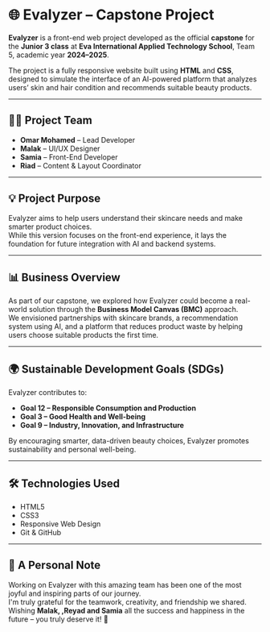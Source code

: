 # 🌐 Evalyzer – Capstone Project

**Evalyzer** is a front-end web project developed as the official **capstone** for the **Junior 3 class** at **Eva International Applied Technology School**, Team 5, academic year **2024–2025**.

The project is a fully responsive website built using **HTML** and **CSS**, designed to simulate the interface of an AI-powered platform that analyzes users’ skin and hair condition and recommends suitable beauty products.

---

## 👨‍💻 Project Team

- **Omar Mohamed** – Lead Developer  
- **Malak** – UI/UX Designer  
- **Samia** – Front-End Developer  
- **Riad** – Content & Layout Coordinator

---

## 💡 Project Purpose

Evalyzer aims to help users understand their skincare needs and make smarter product choices.  
While this version focuses on the front-end experience, it lays the foundation for future integration with AI and backend systems.

---

## 📊 Business Overview

As part of our capstone, we explored how Evalyzer could become a real-world solution through the **Business Model Canvas (BMC)** approach.  
We envisioned partnerships with skincare brands, a recommendation system using AI, and a platform that reduces product waste by helping users choose suitable products the first time.

---

## 🌍 Sustainable Development Goals (SDGs)

Evalyzer contributes to:

- **Goal 12 – Responsible Consumption and Production**  
- **Goal 3 – Good Health and Well-being**  
- **Goal 9 – Industry, Innovation, and Infrastructure**

By encouraging smarter, data-driven beauty choices, Evalyzer promotes sustainability and personal well-being.

---

## 🛠️ Technologies Used

- HTML5  
- CSS3  
- Responsive Web Design  
- Git & GitHub

---

## 🫶 A Personal Note

Working on Evalyzer with this amazing team has been one of the most joyful and inspiring parts of our journey.  
I'm truly grateful for the teamwork, creativity, and friendship we shared.  
Wishing **Malak, ,Reyad and Samia** all the success and happiness in the future – you truly deserve it! 🌟
